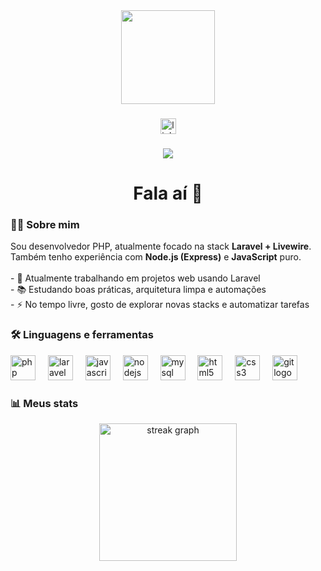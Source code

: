<div align="center">
  <img height="150" src="https://media.giphy.com/media/M9gbBd9nbDrOTu1Mqx/giphy.gif" />
</div>

###

<div align="center">
  <a href="https://www.linkedin.com/in/breno-guimar%C3%A3es01?utm_source=share&utm_campaign=share_via&utm_content=profile&utm_medium=android_app" target="_blank">
    <img src="https://img.shields.io/static/v1?message=LinkedIn&logo=linkedin&label=&color=0077B5&logoColor=white&labelColor=&style=for-the-badge" height="25" alt="linkedin logo" />
  </a>
</div>

###

<div align="center">
  <img src="https://visitor-badge.laobi.icu/badge?page_id=devbreno01" />
</div>

###

<h1 align="center">Fala aí 👋</h1>

###

<h3 align="left">👨‍💻 Sobre mim</h3>

<p align="left">
  Sou desenvolvedor PHP, atualmente focado na stack <strong>Laravel + Livewire</strong>.<br>
  Também tenho experiência com <strong>Node.js (Express)</strong> e <strong>JavaScript</strong> puro.<br><br>
  - 🔭 Atualmente trabalhando em projetos web usando Laravel<br>
  - 📚 Estudando boas práticas, arquitetura limpa e automações<br>
  - ⚡ No tempo livre, gosto de explorar novas stacks e automatizar tarefas
</p>

###

<h3 align="left">🛠 Linguagens e ferramentas</h3>

<div align="left">
  <img src="https://cdn.jsdelivr.net/gh/devicons/devicon/icons/php/php-original.svg" height="40" alt="php logo" />
  <img width="12" />
  <img src="https://cdn.jsdelivr.net/gh/devicons/devicon/icons/laravel/laravel-plain-wordmark.svg" height="40" alt="laravel logo" />
  <img width="12" />
  <img src="https://cdn.jsdelivr.net/gh/devicons/devicon/icons/javascript/javascript-original.svg" height="40" alt="javascript logo" />
  <img width="12" />
  <img src="https://cdn.jsdelivr.net/gh/devicons/devicon/icons/nodejs/nodejs-original.svg" height="40" alt="nodejs logo" />
  <img width="12" />
  <img src="https://cdn.jsdelivr.net/gh/devicons/devicon/icons/mysql/mysql-original-wordmark.svg" height="40" alt="mysql logo" />
  <img width="12" />
  <img src="https://cdn.jsdelivr.net/gh/devicons/devicon/icons/html5/html5-original.svg" height="40" alt="html5 logo" />
  <img width="12" />
  <img src="https://cdn.jsdelivr.net/gh/devicons/devicon/icons/css3/css3-original.svg" height="40" alt="css3 logo" />
  <img width="12" />
  <img src="https://cdn.jsdelivr.net/gh/devicons/devicon/icons/git/git-original.svg" height="40" alt="git logo" />
</div>

###

<h3 align="left">📊 Meus stats</h3>

<div align="center">
  <img src="https://streak-stats.demolab.com?user=devbreno01&theme=dark&hide_border=false&border_radius=5" height="220" alt="streak graph" />
</div>

